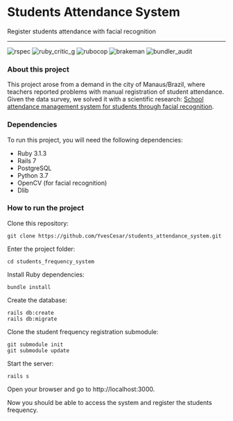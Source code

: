 # Students Attendance System

Register students attendance with facial recognition

___
![rspec](https://ruby.ci/badges/bc0914c8-e046-4382-8d56-c0440503feb5/rspec)
![ruby_critic_g](https://ruby.ci/badges/bc0914c8-e046-4382-8d56-c0440503feb5/ruby_critic_g)
![rubocop](https://ruby.ci/badges/bc0914c8-e046-4382-8d56-c0440503feb5/rubocop)
![brakeman](https://ruby.ci/badges/bc0914c8-e046-4382-8d56-c0440503feb5/brakeman)
![bundler_audit](https://ruby.ci/badges/bc0914c8-e046-4382-8d56-c0440503feb5/bundler_audit)

### About this project

This project arose from a demand in the city of Manaus/Brazil, where teachers reported problems with manual registration of student attendance. Given the data survey, we solved it with a scientific research: [School attendance management system for students through facial recognition](https://itegam-jetia.org/journal/index.php/jetia/article/view/838).

### Dependencies

To run this project, you will need the following dependencies:

- Ruby 3.1.3
- Rails 7
- PostgreSQL
- Python 3.7
- OpenCV (for facial recognition)
- Dlib

### How to run the project

Clone this repository:

```shell
git clone https://github.com/YvesCesar/students_attendance_system.git
```

Enter the project folder:

```shell
cd students_frequency_system
```

Install Ruby dependencies:

```shell
bundle install
```

Create the database:

```shell
rails db:create
rails db:migrate
```

Clone the student frequency registration submodule:

```shell
git submodule init
git submodule update
```

Start the server:

```shell
rails s
```

Open your browser and go to http://localhost:3000.

Now you should be able to access the system and register the students frequency.
